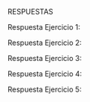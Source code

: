 RESPUESTAS

Respuesta Ejercicio 1:

<!DOCTYPE html>
<html lang="es">
<head>
  <meta charset="UTF-8">
  <meta name="viewport" content="width=device-width, initial-scale=1.0">
  <title>Ejercicio 1</title>
</head>
<body>
  <script type="text/javascript">alert("hola")</script>
</body>
</html>

Respuesta Ejercicio 2:

<!DOCTYPE html>
<html lang="es">
<head>
  <meta charset="UTF-8">
  <meta name="viewport" content="width=device-width, initial-scale=1.0">
  <title>Ejercicio 2</title>
</head>
<body>
  <script type="text/javascript">
    // var = a;
    // alert(a);
    //Da este valor: Uncaught SyntaxError: Unexpected token =
    //Dado que no hay variable donde almacenar a, correctamente seria así:
    var a = "a";
    alert(a);
  </script>
</body>
</html>

Respuesta Ejercicio 3:

<!DOCTYPE html>
<html lang="es">
<head>
  <meta charset="UTF-8">
  <meta name="viewport" content="width=device-width, initial-scale=1.0">
  <title>Ejercicio 3</title>
</head>
<body>
  <script type="text/javascript">
  <script>
    var miNumero = 3 + "3";
    console.log(miNumero);
    //Respuesta 33 dado que agrega el valor numerico a un string
  </script>
  </script>
</body>
</html>

Respuesta Ejercicio 4:

<!DOCTYPE html>
<html lang="es">
<head>
  <meta charset="UTF-8">
  <meta name="viewport" content="width=device-width, initial-scale=1.0">
  <title>Ejercicio 4</title>
</head>
<body>
  <script type="text/javascript">
  // El error radica en que el la variable tiene un espacio y la palabra reservada "var" tiene mayuscula, correctaente seria algo asi:
    var misVacaciones = "me faltan" + " " + 45 + "días para las vacaciones";
    alert(misVacaciones);
  </script>
</body>

Respuesta Ejercicio 5:

<!DOCTYPE html>
<html lang="es">
<head>
  <meta charset="UTF-8">
  <meta name="viewport" content="width=device-width, initial-scale=1.0">
  <title>Ejercicio 5</title>
</head>
<body>
  <script type="text/javascript">
  var a = parseInt(prompt("ingresa un número"));
  var b = parseInt(prompt("ingresa otro número"));
  var c = (a + b);
  alert('la suma es ' + c );
  </script>
</body>
</html>
